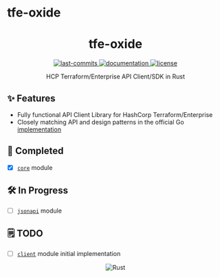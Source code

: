 # tfe-oxide

<h1 align="center">tfe-oxide</h1>
<div align="center"><p>
    <a href="https://github.com/da-moon/tfe-oxide/pulse">
      <img
      src="https://img.shields.io/github/last-commit/da-moon/tfe-oxide?color=%4dc71f&label=Last%20Commit&logo=github&style=flat-square"
      alt="last-commits" />
    </a>
    <a href="https://docs.rs/tfe_oxide">
      <img
      src="https://img.shields.io/badge/docs.rs-rustdoc-green"
      alt="documentation"
      />
    </a>
    <a href="https://github.com/da-moon/tfe-oxide/blob/main/LICENSE">
      <img
      src="https://img.shields.io/github/license/da-moon/tfe-oxide?label=License&logo=MIT&style=flat-square"
      alt="license"
      />
    </a>
</p>
</div>

<p align="center">
HCP Terraform/Enterprise API Client/SDK in Rust</p>

## ✨ Features

- Fully functional API Client Library for HashCorp Terraform/Enterprise
- Closely matching API and design patterns in the official Go [implementation](https://github.com/hashicorp/go-tfe)

## 🚀 Completed

- [x] [`core`](https://github.com/da-moon/tfe-oxide/issues/4) module

## 🛠️ In Progress

- [ ] [`jsonapi`](https://github.com/da-moon/tfe-oxide/issues/13) module

## 🗒️ TODO

- [ ] [`client`](https://github.com/da-moon/tfe-oxide/issues/14) module initial implementation

<div align="center" id="madewithrust">

![Rust](https://img.shields.io/badge/Made%20with%20-Rust-%23000000.svg?style=for-the-badge&logo=rust&logoColor=white)

</div>

